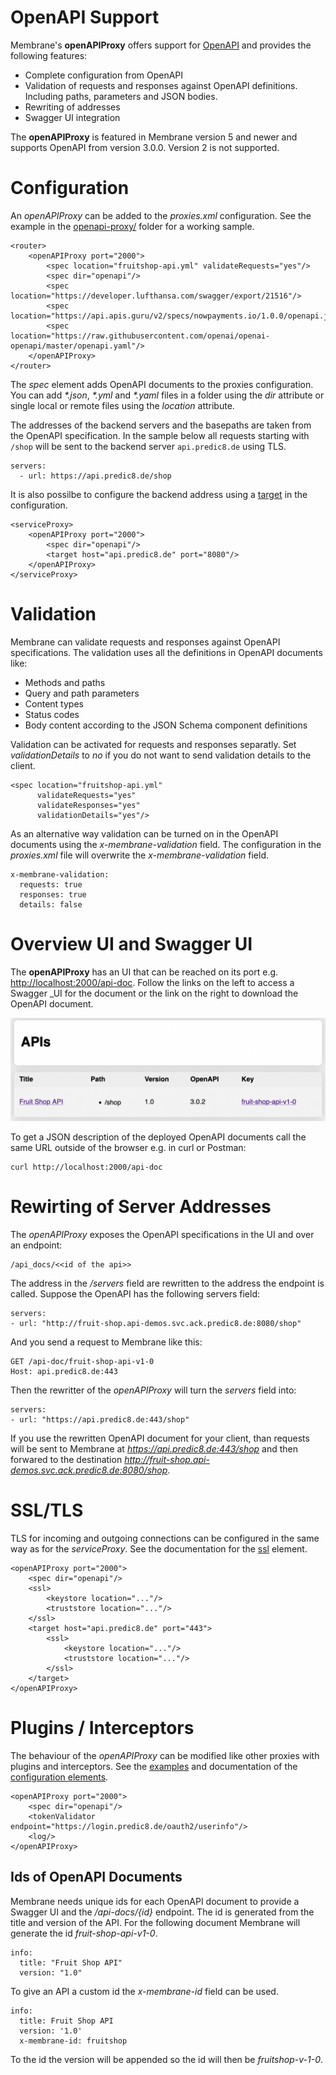 # OpenAPI Support

Membrane's **openAPIProxy** offers support for [OpenAPI](https://github.com/OAI/OpenAPI-Specification) and provides the following features:

- Complete configuration from OpenAPI
- Validation of requests and responses against OpenAPI definitions. Including paths, parameters and JSON bodies.
- Rewriting of addresses
- Swagger UI integration 

The **openAPIProxy** is featured in Membrane version 5 and newer and supports OpenAPI from version 3.0.0. Version 2 is not supported.


# Configuration

An _openAPIProxy_ can be added to the _proxies.xml_ configuration. See the example in the [openapi-proxy/](openapi-proxy/) folder for a working sample.

```
<router>
    <openAPIProxy port="2000">
        <spec location="fruitshop-api.yml" validateRequests="yes"/>
        <spec dir="openapi"/>
        <spec location="https://developer.lufthansa.com/swagger/export/21516"/>
        <spec location="https://api.apis.guru/v2/specs/nowpayments.io/1.0.0/openapi.json"/>
        <spec location="https://raw.githubusercontent.com/openai/openai-openapi/master/openapi.yaml"/>
    </openAPIProxy>
</router>
```

The _spec_ element adds OpenAPI documents to the proxies configuration. You can add _*.json_, _*.yml_ and _*.yaml_ files in a folder using the _dir_ attribute or single local or remote files using the _location_ attribute. 

The addresses of the backend servers and the basepaths are taken from the OpenAPI specification. In the sample below all requests starting with ```/shop``` will be sent to the backend server ```api.predic8.de``` using TLS.

```
servers:
  - url: https://api.predic8.de/shop
```

It is also possilbe to configure the backend address using a [target](https://www.membrane-soa.org/service-proxy-doc/4.8/configuration/reference/target.htm) in the configuration.

```
<serviceProxy>
    <openAPIProxy port="2000">
        <spec dir="openapi"/>
        <target host="api.predic8.de" port="8080"/>
    </openAPIProxy>
</serviceProxy>
```

# Validation

Membrane can validate requests and responses against OpenAPI specifications. The validation uses all the definitions in OpenAPI documents like:

- Methods and paths
- Query and path parameters
- Content types
- Status codes
- Body content according to the JSON Schema component definitions 

Validation can be activated for requests and responses separatly. Set _validationDetails_ to _no_ if you do not want to send validation details to the client.

```
<spec location="fruitshop-api.yml" 
      validateRequests="yes" 
      validateResponses="yes" 
      validationDetails="yes"/>
```

As an alternative way validation can be turned on in the OpenAPI documents using the _x-membrane-validation_ field. The configuration in the _proxies.xml_ file will overwrite the _x-membrane-validation_ field.

```
x-membrane-validation:
  requests: true
  responses: true
  details: false
```

# Overview UI and Swagger UI

The __openAPIProxy__ has an UI that can be reached on its port e.g. [http://localhost:2000/api-doc](http://localhost:2000/api-doc). Follow the links on the left to access a Swagger _UI for the document or the link on the right to download the OpenAPI document.

![Overview UI](openapi-proxy/api-overview.png)

To get a JSON description of the deployed OpenAPI documents call the same URL outside of the browser e.g. in curl or Postman:

```
curl http://localhost:2000/api-doc
```


# Rewirting of Server Addresses

The _openAPIProxy_ exposes the OpenAPI specifications in the UI and over an endpoint:

```
/api_docs/<<id of the api>>
```

The address in the _/servers_ field are rewritten to the address the endpoint is called. Suppose the OpenAPI has the following servers field:

```
servers:
- url: "http://fruit-shop.api-demos.svc.ack.predic8.de:8080/shop"
```

And you send a request to Membrane like this:

```
GET /api-doc/fruit-shop-api-v1-0
Host: api.predic8.de:443
```

Then the rewritter of the _openAPIProxy_ will turn the _servers_ field into:

```
servers:
- url: "https://api.predic8.de:443/shop"
```

If you use the rewritten OpenAPI document for your client, than requests will be sent to Membrane at _https://api.predic8.de:443/shop_ and then forwared to the destination _http://fruit-shop.api-demos.svc.ack.predic8.de:8080/shop_.


# SSL/TLS

TLS for incoming and outgoing connections can be configured in the same way as for the _serviceProxy_. See the documentation for the [ssl](https://www.membrane-soa.org/service-proxy-doc/4.8/configuration/reference/ssl.htm) element.

```
<openAPIProxy port="2000">
    <spec dir="openapi"/>
    <ssl>
        <keystore location="..."/>
        <truststore location="..."/>
    </ssl>
    <target host="api.predic8.de" port="443">
        <ssl>
            <keystore location="..."/>
            <truststore location="..."/>
        </ssl>
    </target>
</openAPIProxy>
```


# Plugins / Interceptors

The behaviour of the _openAPIProxy_ can be modified like other proxies with plugins and interceptors. See the [examples](..) and documentation of the [configuration elements](http://membrane-soa.org/service-proxy-doc/4.8/configuration/reference/).

```
<openAPIProxy port="2000">
    <spec dir="openapi"/>
    <tokenValidator endpoint="https://login.predic8.de/oauth2/userinfo"/>
    <log/>
</openAPIProxy>
```

## Ids of OpenAPI Documents

Membrane needs unique ids for each OpenAPI document to provide a Swagger UI and the _/api-docs/{id}_ endpoint. The id is generated from the title and version of the API. For the following document Membrane will generate the id _fruit-shop-api-v1-0_.

```
info:
  title: "Fruit Shop API"
  version: "1.0"
```

To give an API a custom id the _x-membrane-id_ field can be used.

```
info:
  title: Fruit Shop API
  version: '1.0'
  x-membrane-id: fruitshop
```

To the id the version will be appended so the id will then be _fruitshop-v-1-0_.